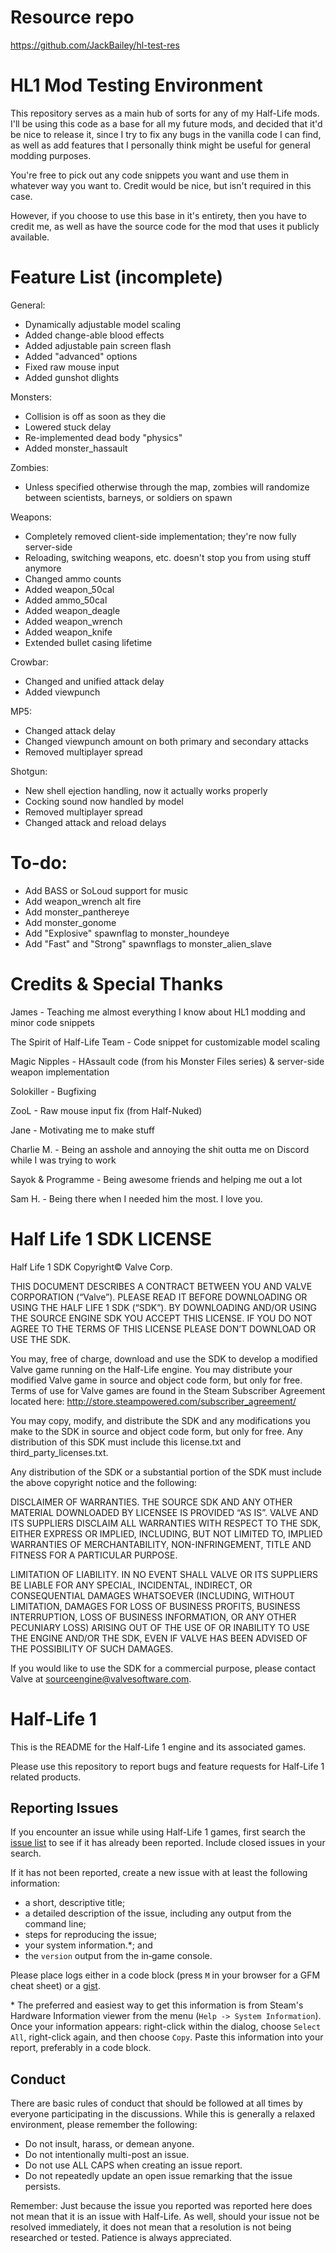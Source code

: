 Resource repo
======================
https://github.com/JackBailey/hl-test-res


HL1 Mod Testing Environment
======================
This repository serves as a main hub of sorts for any of my Half-Life mods. I'll be using this code as a base for all my future mods, and decided that it'd be nice to release it, since I try to fix any bugs in the vanilla code I can find, as well as add features that I personally think might be useful for general modding purposes.

You're free to pick out any code snippets you want and use them in whatever way you want to. Credit would be nice, but isn't required in this case.

However, if you choose to use this base in it's entirety, then you have to credit me, as well as have the source code for the mod that uses it publicly available.


Feature List (incomplete)
======================
General:
- Dynamically adjustable model scaling
- Added change-able blood effects
- Added adjustable pain screen flash
- Added "advanced" options
- Fixed raw mouse input
- Added gunshot dlights

Monsters:
- Collision is off as soon as they die
- Lowered stuck delay
- Re-implemented dead body "physics"
- Added monster_hassault

Zombies:
- Unless specified otherwise through the map, zombies will randomize between scientists, barneys, or soldiers on spawn

Weapons:
- Completely removed client-side implementation; they're now fully server-side
- Reloading, switching weapons, etc. doesn't stop you from using stuff anymore
- Changed ammo counts
- Added weapon_50cal
- Added ammo_50cal
- Added weapon_deagle
- Added weapon_wrench
- Added weapon_knife
- Extended bullet casing lifetime

Crowbar:
- Changed and unified attack delay
- Added viewpunch

MP5:
- Changed attack delay
- Changed viewpunch amount on both primary and secondary attacks
- Removed multiplayer spread

Shotgun:
- New shell ejection handling, now it actually works properly
- Cocking sound now handled by model
- Removed multiplayer spread
- Changed attack and reload delays


To-do:
======================
- Add BASS or SoLoud support for music
- Add weapon_wrench alt fire
- Add monster_panthereye
- Add monster_gonome
- Add "Explosive" spawnflag to monster_houndeye
- Add "Fast" and "Strong" spawnflags to monster_alien_slave


Credits & Special Thanks
======================
James - Teaching me almost everything I know about HL1 modding and minor code snippets

The Spirit of Half-Life Team - Code snippet for customizable model scaling

Magic Nipples - HAssault code (from his Monster Files series) & server-side weapon implementation

Solokiller - Bugfixing

ZooL - Raw mouse input fix (from Half-Nuked)

Jane - Motivating me to make stuff

Charlie M. - Being an asshole and annoying the shit outta me on Discord while I was trying to work

Sayok & Programme - Being awesome friends and helping me out a lot


Sam H. - Being there when I needed him the most. I love you.


Half Life 1 SDK LICENSE
======================

Half Life 1 SDK Copyright© Valve Corp.  

THIS DOCUMENT DESCRIBES A CONTRACT BETWEEN YOU AND VALVE CORPORATION (“Valve”).  PLEASE READ IT BEFORE DOWNLOADING OR USING THE HALF LIFE 1 SDK (“SDK”). BY DOWNLOADING AND/OR USING THE SOURCE ENGINE SDK YOU ACCEPT THIS LICENSE. IF YOU DO NOT AGREE TO THE TERMS OF THIS LICENSE PLEASE DON’T DOWNLOAD OR USE THE SDK.

You may, free of charge, download and use the SDK to develop a modified Valve game running on the Half-Life engine.  You may distribute your modified Valve game in source and object code form, but only for free. Terms of use for Valve games are found in the Steam Subscriber Agreement located here: http://store.steampowered.com/subscriber_agreement/ 

You may copy, modify, and distribute the SDK and any modifications you make to the SDK in source and object code form, but only for free.  Any distribution of this SDK must include this license.txt and third_party_licenses.txt.  
 
Any distribution of the SDK or a substantial portion of the SDK must include the above copyright notice and the following: 

DISCLAIMER OF WARRANTIES.  THE SOURCE SDK AND ANY OTHER MATERIAL DOWNLOADED BY LICENSEE IS PROVIDED “AS IS”.  VALVE AND ITS SUPPLIERS DISCLAIM ALL WARRANTIES WITH RESPECT TO THE SDK, EITHER EXPRESS OR IMPLIED, INCLUDING, BUT NOT LIMITED TO, IMPLIED WARRANTIES OF MERCHANTABILITY, NON-INFRINGEMENT, TITLE AND FITNESS FOR A PARTICULAR PURPOSE.  

LIMITATION OF LIABILITY.  IN NO EVENT SHALL VALVE OR ITS SUPPLIERS BE LIABLE FOR ANY SPECIAL, INCIDENTAL, INDIRECT, OR CONSEQUENTIAL DAMAGES WHATSOEVER (INCLUDING, WITHOUT LIMITATION, DAMAGES FOR LOSS OF BUSINESS PROFITS, BUSINESS INTERRUPTION, LOSS OF BUSINESS INFORMATION, OR ANY OTHER PECUNIARY LOSS) ARISING OUT OF THE USE OF OR INABILITY TO USE THE ENGINE AND/OR THE SDK, EVEN IF VALVE HAS BEEN ADVISED OF THE POSSIBILITY OF SUCH DAMAGES.  
 
 
If you would like to use the SDK for a commercial purpose, please contact Valve at sourceengine@valvesoftware.com.


Half-Life 1
======================

This is the README for the Half-Life 1 engine and its associated games.

Please use this repository to report bugs and feature requests for Half-Life 1 related products.

Reporting Issues
----------------

If you encounter an issue while using Half-Life 1 games, first search the [issue list](https://github.com/ValveSoftware/halflife/issues) to see if it has already been reported. Include closed issues in your search.

If it has not been reported, create a new issue with at least the following information:

- a short, descriptive title;
- a detailed description of the issue, including any output from the command line;
- steps for reproducing the issue;
- your system information.\*; and
- the `version` output from the in‐game console.

Please place logs either in a code block (press `M` in your browser for a GFM cheat sheet) or a [gist](https://gist.github.com).

\* The preferred and easiest way to get this information is from Steam's Hardware Information viewer from the menu (`Help -> System Information`). Once your information appears: right-click within the dialog, choose `Select All`, right-click again, and then choose `Copy`. Paste this information into your report, preferably in a code block.

Conduct
-------


There are basic rules of conduct that should be followed at all times by everyone participating in the discussions.  While this is generally a relaxed environment, please remember the following:

- Do not insult, harass, or demean anyone.
- Do not intentionally multi-post an issue.
- Do not use ALL CAPS when creating an issue report.
- Do not repeatedly update an open issue remarking that the issue persists.

Remember: Just because the issue you reported was reported here does not mean that it is an issue with Half-Life.  As well, should your issue not be resolved immediately, it does not mean that a resolution is not being researched or tested.  Patience is always appreciated.
